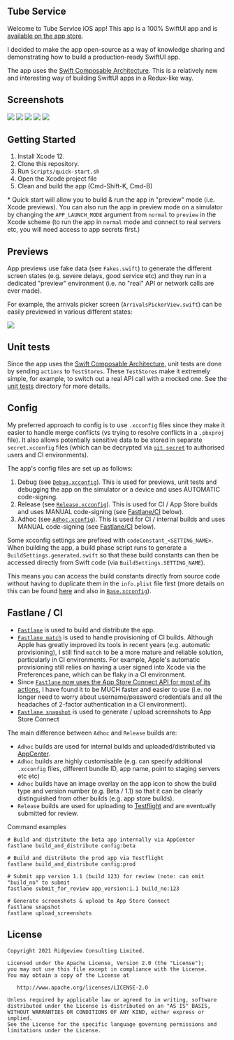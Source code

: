 ## Tube Service

Welcome to Tube Service iOS app!  This app is a 100% SwiftUI app and is [available on the app store](https://apps.apple.com/app/id1540626286#?platform=iphone).

I decided to make the app open-source as a way of knowledge sharing and demonstrating how to build a production-ready SwiftUI app.

The app uses the [Swift Composable Architecture](https://github.com/pointfreeco/swift-composable-architecture). This is a relatively new and interesting way of building SwiftUI apps in a Redux-like way.

## Screenshots

![](Docs/Images/iPhone-12-Pro-Max-01-ServiceStatuses.png)
![](Docs/Images/iPhone-12-Pro-Max-02-ServiceStatusDetail.png)
![](Docs/Images/iPhone-12-Pro-Max-03-LiveArrivalsPicker.png)
![](Docs/Images/iPhone-12-Pro-Max-04-LiveArrivalsBoard1.png)
![](Docs/Images/iPhone-12-Pro-Max-05-LiveArrivalsBoard2.png)


## Getting Started

1. Install Xcode 12.
1. Clone this repository.
1. Run `Scripts/quick-start.sh`
1. Open the Xcode project file
1. Clean and build the app (Cmd-Shift-K, Cmd-B)

&#42; Quick start will allow you to build & run the app in "preview" mode (i.e. Xcode previews). You can also run the app in preview mode on a simulator by changing the `APP_LAUNCH_MODE` argument from `normal` to `preview` in the Xcode scheme (to run the app in `normal` mode and connect to real servers etc, you will need access to app secrets first.)


## Previews

App previews use fake data (see `Fakes.swift`) to generate the different screen states (e.g. severe delays, good service etc) and they run in a dedicated "preview" environment (i.e. no "real" API or network calls are ever made).

For example, the arrivals picker screen (`ArrivalsPickerView.swift`) can be easily previewed in various different states:

![](Docs/Images/preview-example.png)


## Unit tests

Since the app uses the [Swift Composable Architecture](https://github.com/pointfreeco/swift-composable-architecture), unit tests are done by sending `actions` to `TestStores`. These `TestStores` make it extremely simple, for example, to switch out a real API call with a mocked one. See the [unit tests](TubeServiceTests) directory for more details.


## Config

My preferred approach to config is to use `.xcconfig` files since they make it easier to handle merge conflicts (vs trying to resolve conflicts in a `.pbxproj` file). It also allows potentially sensitive data to be stored in separate `secret.xcconfig` files (which can be decrypted via [`git secret`](https://git-secret.io) to authorised users and CI environments).

The app's config files are set up as follows:

1. Debug (see [`Debug.xcconfig`](Config/Debug.xcconfig)). This is used for previews, unit tests and debugging the app on the simulator or a device and uses AUTOMATIC code-signing.
1. Release (see [`Release.xcconfig`](Config/Release.xcconfig)). This is used for CI  / App Store builds and uses MANUAL code-signing (see [Fastlane/CI](#fastlane-/-CI) below).
1. Adhoc (see [`Adhoc.xconfig`](Config/Adhoc.xcconfig)). This is used for CI / internal builds and uses MANUAL code-signing (see [Fastlane/CI](#fastlane-/-CI) below).

Some xcconfig settings are prefixed with `codeConstant_<SETTING_NAME>`. When building the app, a build phase script runs to generate a `BuildSettings.generated.swift` so that these build constants can then be accessed directly from Swift code (via `BuildSettings.SETTING_NAME`).

This means you can access the build constants directly from source code without having to duplicate them in the `info.plist` file first (more details on this can be found [here](https://medium.com/@hamdullahshah/generating-code-from-xcode-configurations-6fd203ec69ef) and also in [`Base.xcconfig`](Config/Base.xcconfig)).


## Fastlane / CI

* [`Fastlane`](https://fastlane.tools) is used to build and distribute the app.
* [`Fastlane match`](https://docs.fastlane.tools/actions/match/) is used to handle provisioning of CI builds. Although Apple has greatly improved its tools in recent years (e.g. automatic provisioning), I still find `match` to be a more mature and reliable solution, particularly in CI environments. For example, Apple's automatic provisioning still relies on having a user signed into Xcode via the Preferences pane, which can be flaky in a CI environment.
* Since [`Fastlane` now uses the App Store Connect API for most of its actions](https://docs.fastlane.tools/app-store-connect-api/), I have found it to be MUCH faster and easier to use (i.e. no longer need to worry about username/password credentials and all the headaches of 2-factor authentication in a CI environment).
* [`Fastlane snapshot`](https://docs.fastlane.tools/actions/snapshot/) is used to generate / upload screenshots to App Store Connect

The main difference between `Adhoc` and `Release` builds are:

* `Adhoc` builds are used for internal builds and uploaded/distributed via [AppCenter](https://appcenter.ms). 
* `Adhoc` builds are highly customisable (e.g. can specify additional `.xcconfig` files, different bundle ID, app name, point to staging servers etc etc)
* `Adhoc` builds have an image overlay on the app icon to show the build type and version number (e.g. Beta / 1.1) so that it can be clearly distinguished from other builds (e.g. app store builds).
* `Release` builds are used for uploading to [Testflight](https://www.google.com/search?client=safari&rls=en&q=testflight&ie=UTF-8&oe=UTF-8) and are eventually submitted for review.

Command examples

```
# Build and distribute the beta app internally via AppCenter
fastlane build_and_distribute config:beta

# Build and distribute the prod app via Testflight
fastlane build_and_distribute config:prod

# Submit app version 1.1 (build 123) for review (note: can omit "build_no" to submit 
fastlane submit_for_review app_version:1.1 build_no:123

# Generate screenshots & upload to App Store Connect
fastlane snapshot
fastlane upload_screenshots
```

## License

```
Copyright 2021 Ridgeview Consulting Limited.

Licensed under the Apache License, Version 2.0 (the "License");
you may not use this file except in compliance with the License.
You may obtain a copy of the License at

   http://www.apache.org/licenses/LICENSE-2.0

Unless required by applicable law or agreed to in writing, software
distributed under the License is distributed on an "AS IS" BASIS,
WITHOUT WARRANTIES OR CONDITIONS OF ANY KIND, either express or implied.
See the License for the specific language governing permissions and
limitations under the License.
```
